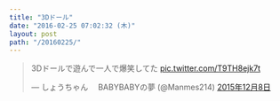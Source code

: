 ```yaml
---
title: "3Dドール"
date: "2016-02-25 07:02:32 (木)"
layout: post
path: "/20160225/"
---
```


<blockquote class="twitter-tweet" data-lang="ja"><p lang="ja" dir="ltr">3Dドールで遊んで一人で爆笑してた <a href="https://t.co/T9TH8ejk7t">pic.twitter.com/T9TH8ejk7t</a></p>&mdash; しょうちゃん 　BABYBABYの夢 (@Manmes214) <a href="https://twitter.com/Manmes214/status/674201920131600385">2015年12月8日</a></blockquote>


